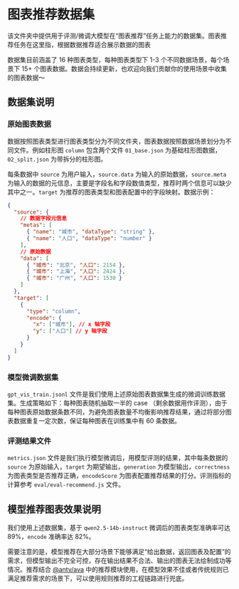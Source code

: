 # 图表推荐数据集

该文件夹中提供用于评测/微调大模型在“图表推荐”任务上能力的数据集。图表推荐任务在这里指，根据数据推荐适合展示数据的图表

数据集目前涵盖了 16 种图表类型，每种图表类型下 1-3 个不同数据场景，每个场景下 15+ 个图表数据。数据会持续更新，也欢迎向我们贡献你的使用场景中收集的图表数据～

## 数据集说明

### 原始图表数据

数据按照图表类型进行图表类型分为不同文件夹，图表数据按照数据场景划分为不同文件。例如柱形图 `column` 包含两个文件 `01_base.json` 为基础柱形图数据，`02_split.json` 为带拆分的柱形图。

每条数据中 `source` 为用户输入，`source.data` 为输入的原始数据，`source.meta` 为输入的数据的元信息，主要是字段名和字段数值类型，推荐时两个信息可以缺少其中之一。`target` 为推荐的图表类型和图表配置中的字段映射。数据示例：

```json
{
  "source": {
    // 数据字段元信息
    "metas": [
      { "name": "城市", "dataType": "string" },
      { "name": "人口", "dataType": "number" }
    ],
    // 原始数据
    "data": [
      { "城市": "北京", "人口": 2154 },
      { "城市": "上海", "人口": 2424 },
      { "城市": "广州", "人口": 1530 }
    ]
  },
  "target": [
    {
      "type": "column",
      "encode": {
        "x": ["城市"], // x 轴字段
        "y": ["人口"] // y 轴字段
      }
    }
  ]
}
```

### 模型微调数据集

`gpt_vis_train.jsonl` 文件是我们使用上述原始图表数据集生成的微调训练数据集。生成策略如下：每种图表随机抽取一半的 case （剩余数据用作评测），由于每种图表原始数据条数不同，为避免图表数量不均衡影响推荐结果，通过将部分图表数据重复一定次数，保证每种图表在训练集中有 60 条数据。

### 评测结果文件

`metrics.json` 文件是我们执行模型微调后，用模型评测的结果，其中每条数据的 `source` 为原始输入，`target` 为期望输出，`generation` 为模型输出，`correctness` 为图表类型是否推荐正确，`encodeScore` 为图表配置推荐结果的打分。评测指标的计算参考 `eval/eval-recommend.js` 文件。

## 模型推荐图表效果说明

我们使用上述数据集，基于 `qwen2.5-14b-instruct` 微调后的图表类型准确率可达 89%，`encode` 准确率达 82%。

需要注意的是，模型推荐在大部分场景下能够满足“给出数据，返回图表及配置”的需求，但模型输出不完全可控，存在输出结果不合法、输出的图表无法绘制成功等情况。推荐结合 [@antv/ava](https://ava.antv.antgroup.com/api/advice/advisor) 中的推荐模块使用，在模型效果不佳或者传统规则已满足推荐需求的场景下，可以使用规则推荐的工程链路进行兜底。
